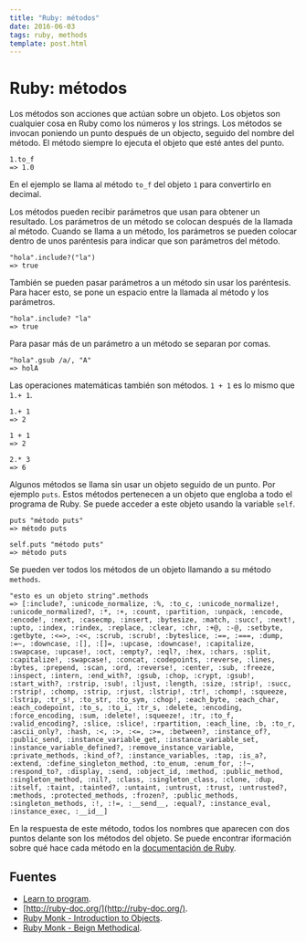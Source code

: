 ```yaml
---
title: "Ruby: métodos"
date: 2016-06-03
tags: ruby, methods
template: post.html
---
```


# Ruby: métodos

Los métodos son acciones que actúan sobre un objeto. Los objetos son cualquier cosa en Ruby como los números y los strings. Los métodos se invocan poniendo un punto después de un objecto, seguido del nombre del método. El método siempre lo ejecuta el objeto que esté antes del punto.

```
1.to_f
=> 1.0
```

En el ejemplo se llama al método `to_f` del objeto `1` para convertirlo en decimal.

Los métodos pueden recibir parámetros que usan para obtener un resultado. Los parámetros de un método se colocan después de la llamada al método. Cuando se llama a un método, los parámetros se pueden colocar dentro de unos paréntesis para indicar que son parámetros del método.

```
"hola".include?("la")
=> true
```

También se pueden pasar parámetros a un método sin usar los paréntesis. Para hacer esto, se pone un espacio entre la llamada al método y los parámetros.

```
"hola".include? "la"
=> true
```

Para pasar más de un parámetro a un método se separan por comas.

```
"hola".gsub /a/, "A"
=> holA
```

Las operaciones matemáticas también son métodos. `1 + 1` es lo mismo que `1.+ 1`.

```
1.+ 1
=> 2

1 + 1
=> 2

2.* 3
=> 6
```

Algunos métodos se llama sin usar un objeto seguido de un punto. Por ejemplo `puts`. Estos métodos pertenecen a un objeto que engloba a todo el programa de Ruby. Se puede acceder a este objeto usando la variable `self`.

```
puts "método puts"
=> método puts

self.puts "método puts"
=> método puts
```

Se pueden ver todos los métodos de un objeto llamando a su método `methods`.

```
"esto es un objeto string".methods
=> [:include?, :unicode_normalize, :%, :to_c, :unicode_normalize!, :unicode_normalized?, :*, :+, :count, :partition, :unpack, :encode, :encode!, :next, :casecmp, :insert, :bytesize, :match, :succ!, :next!, :upto, :index, :rindex, :replace, :clear, :chr, :+@, :-@, :setbyte, :getbyte, :<=>, :<<, :scrub, :scrub!, :byteslice, :==, :===, :dump, :=~, :downcase, :[], :[]=, :upcase, :downcase!, :capitalize, :swapcase, :upcase!, :oct, :empty?, :eql?, :hex, :chars, :split, :capitalize!, :swapcase!, :concat, :codepoints, :reverse, :lines, :bytes, :prepend, :scan, :ord, :reverse!, :center, :sub, :freeze, :inspect, :intern, :end_with?, :gsub, :chop, :crypt, :gsub!, :start_with?, :rstrip, :sub!, :ljust, :length, :size, :strip!, :succ, :rstrip!, :chomp, :strip, :rjust, :lstrip!, :tr!, :chomp!, :squeeze, :lstrip, :tr_s!, :to_str, :to_sym, :chop!, :each_byte, :each_char, :each_codepoint, :to_s, :to_i, :tr_s, :delete, :encoding, :force_encoding, :sum, :delete!, :squeeze!, :tr, :to_f, :valid_encoding?, :slice, :slice!, :rpartition, :each_line, :b, :to_r, :ascii_only?, :hash, :<, :>, :<=, :>=, :between?, :instance_of?, :public_send, :instance_variable_get, :instance_variable_set, :instance_variable_defined?, :remove_instance_variable, :private_methods, :kind_of?, :instance_variables, :tap, :is_a?, :extend, :define_singleton_method, :to_enum, :enum_for, :!~, :respond_to?, :display, :send, :object_id, :method, :public_method, :singleton_method, :nil?, :class, :singleton_class, :clone, :dup, :itself, :taint, :tainted?, :untaint, :untrust, :trust, :untrusted?, :methods, :protected_methods, :frozen?, :public_methods, :singleton_methods, :!, :!=, :__send__, :equal?, :instance_eval, :instance_exec, :__id__]
```

En la respuesta de este método, todos los nombres que aparecen con dos puntos delante son los métodos del objeto. Se puede encontrar iformación sobre qué hace cada método en la [documentación de Ruby](http://ruby-doc.org/).

## Fuentes

* [Learn to program](https://pine.fm/LearnToProgram/chap_05.html).
* [http://ruby-doc.org/](http://ruby-doc.org/).
* [Ruby Monk - Introduction to Objects](https://rubymonk.com/learning/books/1-ruby-primer/chapters/6-objects/lessons/35-introduction-to-objects).
* [Ruby Monk - Beign Methodical](https://rubymonk.com/learning/books/1-ruby-primer/chapters/19-ruby-methods/lessons/57-being-methodical).
